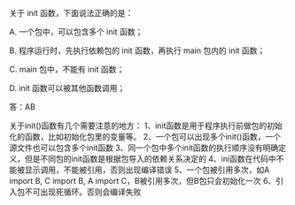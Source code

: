 关于 init 函数，下面说法正确的是：

A. 一个包中，可以包含多个 init 函数；

B. 程序运行时，先执行依赖包的 init 函数，再执行 main 包内的 init 函数；

C. main 包中，不能有 init 函数；

D. init 函数可以被其他函数调用；

答：AB


关于init()函数有几个需要注意的地方：
1、init函数是用于程序执行前做包的初始化的函数，比如初始化包里的变量等。
2、一个包可以出现多个init()函数，一个源文件也可以包含多个init函数
3、同一个包中多个init函数的执行顺序没有明确定义，但是不同包的init函数是根据包导入的依赖关系决定的
4、ini函数在代码中不能被显示调用，不能被引用，否则出现编译错误
5、一个包被引用多次，如A import B, C import B, A import C，B被引用多次，但B包只会初始化一次
6、引入包不可出现死循环。否则会编译失败
